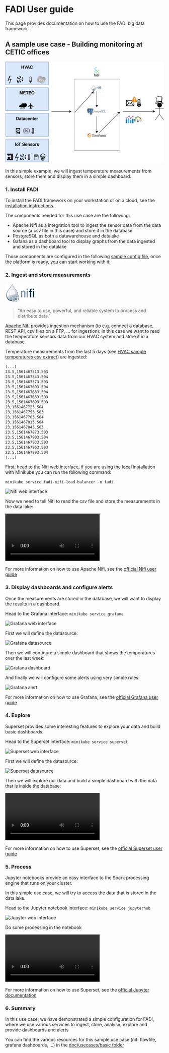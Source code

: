 FADI User guide
=========

This page provides documentation on how to use the FADI big data framework.

A sample use case - Building monitoring at CETIC offices
---------------

![FADI sample use case - building monitoring](doc/usecases/basic/uc.svg)

In this simple example, we will ingest temperature measurements from sensors, store them and display them in a simple dashboard.

### 1. Install FADI

To install the FADI framework on your workstation or on a cloud, see the [installation instructions](https://github.com/cetic/fadi/INSTALL.md). 

The components needed for this use case are the following:

* Apache Nifi as a integration tool to ingest the sensor data from the data source (a csv file in this case) and store it in the database
* PostgreSQL as both a datawarehouse and datalake
* Gafana as a dashboard tool to display graphs from the data ingested and stored in the datalake

Those components are configured in the following [sample config file](heml/deploy.sh), once the platform is ready, you can start working with it:

### 2. Ingest and store measurements 

<a href="http://nifi.apache.org/" alt="Apache Nifi"><img src="doc/logos/nifi.png" width="100px" /></a>

> "An easy to use, powerful, and reliable system to process and distribute data."

[Apache Nifi](http://nifi.apache.org/) provides ingestion mechanism (to e.g. connect a database, REST API, csv files on a FTP, ... for ingestion): in this case we want to read the temperature sensors data from our HVAC system and store it in a database.

Temperature measurements from the last 5 days (see [HVAC sample temperatures csv extract](doc/usecases/basic/sample_data.csv)) are ingested:

```csv
(...)
23.5,1561467513.503
23.5,1561467543.504
23.5,1561467573.503
23.5,1561467603.504
23.5,1561467633.504
23.5,1561467663.503
23.5,1561467693.503
23,1561467723.504
23,1561467753.503
23,1561467783.504
23,1561467813.504
23,1561467843.503
23.5,1561467873.503
23.5,1561467903.504
23.5,1561467933.503
23.5,1561467963.503
23.5,1561467993.504
(...)
```

First, head to the Nifi web interface, if you are using the local installation with Minikube you can run the following command:

 ```
 minikube service fadi-nifi-load-balancer -n fadi
 ```

![Nifi web interface](doc/usecases/basic/nifi_interface.svg)

Now we need to tell Nifi to read the csv file and store the measurements in the data lake:

![Nifi Ingest CSV and store in PostgreSQL](doc/usecases/basic/nifi_csv_to_postgresql.mp4)

For more information on how to use Apache Nifi, see the [official Nifi user guide](https://nifi.apache.org/docs/nifi-docs/html/user-guide.html)

### 3. Display dashboards and configure alerts

Once the measurements are stored in the database, we will want to display the results in a dashboard.

Head to the Grafana interface: `minikube service grafana`

![Grafana web interface](doc/usecases/basic/grafana_interface.svg)

First we will define the datasource:

![Grafana datasource](doc/usecases/basic/grafana_datasource.svg)

Then we will configure a simple dashboard that shows the temperatures over the last week:

![Grafana dashboard](doc/usecases/basic/grafana_dashboard.svg)

And finally we will configure some alerts using very simple rules:

![Grafana alert](doc/usecases/basic/grafana_alert.svg)

For more information on how to use Grafana, see the [official Grafana user guide](https://grafana.com/docs/guides/getting_started/)

### 4. Explore

Superset provides some interesting features to explore your data and build basic dashboards.

Head to the Superset interface: `minikube service superset`

![Superset web interface](doc/usecases/basic/superset_interface.svg)

First we will define the datasource:

![Superset datasource](doc/usecases/basic/superset_datasource.svg)

Then we will explore our data and build a simple dashboard with the data that is inside the database:

![Superset dashboard](doc/usecases/basic/superset_datasource.mp4)

For more information on how to use Superset, see the [official Superset user guide](https://superset.incubator.apache.org/tutorial.html)

### 5. Process

Jupyter notebooks provide an easy interface to the Spark processing engine that runs on your cluster.

In this simple use case, we will try to access the data that is stored in the data lake.

Head to the Jupyter notebook interface: `minikube service jupyterhub`

![Jupyter web interface](doc/usecases/basic/jupyter_interface.svg)

Do some processing in the notebook

![Jupyter web interface](doc/usecases/basic/jupyter_processing.mp4)

For more information on how to use Superset, see the [official Jupyter documentation](https://jupyter.readthedocs.io/en/latest/)

### 6. Summary

In this use case, we have demonstrated a simple configuration for FADI, where we use various services to ingest, store, analyse, explore and provide dashboards and alerts 

You can find the various resources for this sample use case (nifi flowfile, grafana dashboards, ...) in the [doc/usecases/basic folder](doc/usecases/basic)
